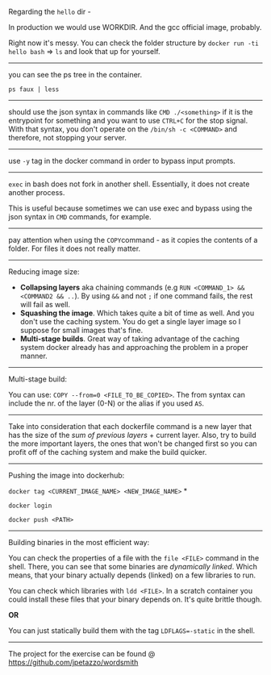 Regarding the `hello` dir -

In production we would use WORKDIR. And the gcc official image, probably.

Right now it's messy.
You can check the folder structure by `docker run -ti hello bash` => `ls` and look that up for yourself.

---
you can see the ps tree in the container.

`ps faux | less`

---
should use the json syntax in commands like
`CMD ./<something>` if it is the entrypoint for something and
you want to use `CTRL+C` for the stop signal. With that syntax,
you don't operate on the `/bin/sh -c <COMMAND>` and therefore,
not stopping your server.

---
use `-y` tag in the docker command in order to bypass input prompts.

---
`exec` in bash does not fork in another shell. Essentially, it does not create another process.

This is useful because sometimes we can use exec and bypass using the json syntax in `CMD` commands, for example.

---
pay attention when using the `COPY`command - as it copies the contents of a folder. For files it does not really matter.

---
Reducing image size: 
- **Collapsing layers** aka chaining commands (e.g `RUN <COMMAND_1> && <COMMAND2 && ..`). By using `&&` and not `;` if one command fails, the rest will fail as well.
- **Squashing the image**. Which takes quite a bit of time as well. And you don't use the caching system. You do get a single layer image so I suppose for small images that's fine.
- **Multi-stage builds**. Great way of taking advantage of the caching system docker already has and approaching the problem in a proper manner.

---
Multi-stage build:

You can use:  `COPY --from=0 <FILE_TO_BE_COPIED>`.
The from syntax can include the nr. of the layer (0-N) or the alias if you used `AS`. 

---

Take into consideration that each dockerfile command is a new layer that has the size of the *sum of previous layers* + current layer.
Also, try to build the more important layers, the ones that won't be changed first so you can profit off of the caching system and make the build quicker. 

---
Pushing the image into dockerhub:


`docker tag <CURRENT_IMAGE_NAME> <NEW_IMAGE_NAME>` *

`docker login`

`docker push <PATH>`

---
Building binaries in the most efficient way:

You can check the properties of a file with the `file <FILE>` command in the shell. There, you can see that some binaries are *dynamically linked*.
Which means, that your binary actually depends (linked) on a few libraries to run. 

You can check which libraries with `ldd <FILE>`. In a scratch container you could install these files that your binary depends on. It's quite brittle though. 

**OR**

You can just statically build them with the tag `LDFLAGS=-static` in the shell.

---

The project for the exercise can be found @ https://github.com/jpetazzo/wordsmith
